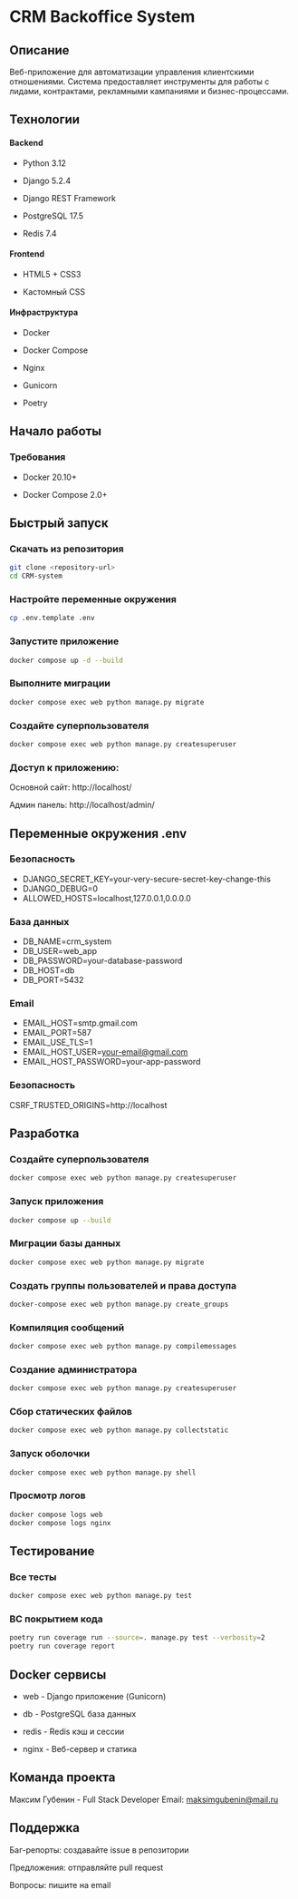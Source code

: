 # CRM Backoffice System


## Описание

Веб-приложение для автоматизации управления клиентскими отношениями. Система предоставляет инструменты для работы с лидами, контрактами, рекламными кампаниями и бизнес-процессами.

## Технологии

#### Backend

- Python 3.12

- Django 5.2.4

- Django REST Framework

- PostgreSQL 17.5

- Redis 7.4

#### Frontend

- HTML5 + CSS3

- Кастомный CSS

#### Инфраструктура

- Docker 

- Docker Compose

- Nginx

- Gunicorn

- Poetry

## Начало работы

### Требования

- Docker 20.10+

- Docker Compose 2.0+

## Быстрый запуск

### Скачать из репозитория

```bash
git clone <repository-url> 
cd CRM-system
```

### Настройте переменные окружения
```bash
cp .env.template .env
```

### Запустите приложение
```bash
docker compose up -d --build
```

### Выполните миграции
```bash
docker compose exec web python manage.py migrate
```


### Создайте суперпользователя
```bash
docker compose exec web python manage.py createsuperuser
```


### Доступ к приложению:

Основной сайт: http://localhost/

Админ панель: http://localhost/admin/

## Переменные окружения .env

### Безопасность
- DJANGO_SECRET_KEY=your-very-secure-secret-key-change-this
- DJANGO_DEBUG=0
- ALLOWED_HOSTS=localhost,127.0.0.1,0.0.0.0

### База данных
- DB_NAME=crm_system
- DB_USER=web_app
- DB_PASSWORD=your-database-password
- DB_HOST=db
- DB_PORT=5432

### Email
- EMAIL_HOST=smtp.gmail.com
- EMAIL_PORT=587
- EMAIL_USE_TLS=1
- EMAIL_HOST_USER=your-email@gmail.com
- EMAIL_HOST_PASSWORD=your-app-password

### Безопасность
CSRF_TRUSTED_ORIGINS=http://localhost

## Разработка

### Создайте суперпользователя
```bash
docker compose exec web python manage.py createsuperuser
```

### Запуск приложения
```bash
docker compose up --build
```

### Миграции базы данных
```bash
docker compose exec web python manage.py migrate
```

### Создать группы пользователей и права доступа
```bash
docker-compose exec web python manage.py create_groups
```

### Компиляция сообщений
```bash
docker compose exec web python manage.py compilemessages
```

### Создание администратора
```bash
docker compose exec web python manage.py createsuperuser
```

### Сбор статических файлов
```bash
docker compose exec web python manage.py collectstatic
```

### Запуск оболочки
```bash
docker compose exec web python manage.py shell
```

### Просмотр логов
```bash
docker compose logs web
docker compose logs nginx
```

## Тестирование

### Все тесты
```bash
docker compose exec web python manage.py test
```

### ВС покрытием кода
```bash
poetry run coverage run --source=. manage.py test --verbosity=2
poetry run coverage report
```

## Docker сервисы

- web - Django приложение (Gunicorn)

- db - PostgreSQL база данных

- redis - Redis кэш и сессии

- nginx - Веб-сервер и статика

## Команда проекта

Максим Губенин - Full Stack Developer
Email: maksimgubenin@mail.ru

## Поддержка

Баг-репорты: создавайте issue в репозитории

Предложения: отправляйте pull request

Вопросы: пишите на email